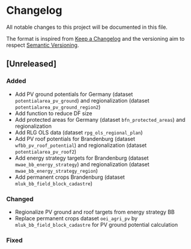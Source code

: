 # Changelog
All notable changes to this project will be documented in this file.

The format is inspired from [Keep a Changelog](http://keepachangelog.com/en/1.0.0/)
and the versioning aim to respect [Semantic Versioning](http://semver.org/spec/v2.0.0.html).

## [Unreleased]

### Added

- Add PV ground potentials for Germany (dataset `potentialarea_pv_ground`) and
  regionalization (dataset `potentialarea_pv_ground_region2`)
- Add function to reduce DF size
- Add protected areas for Germany (dataset `bfn_protected_areas`) and
  regionalization
- Add RLG OLS data (dataset `rpg_ols_regional_plan`)
- Add PV roof potentials for Brandenburg (dataset `wfbb_pv_roof_potential`) and
  regionalization (dataset `potentialarea_pv_roof2`)
- Add energy strategy targets for Brandenburg (dataset
  `mwae_bb_energy_strategy`) and regionalization (dataset
  `mwae_bb_energy_strategy_region`)
- Add permanent crops Brandenburg (dataset `mluk_bb_field_block_cadastre`)

### Changed

- Regionalize PV ground and roof targets from energy strategy BB
- Replace permanent crops dataset `oei_agri_pv` by
  `mluk_bb_field_block_cadastre` for PV ground potential calculation

### Fixed
